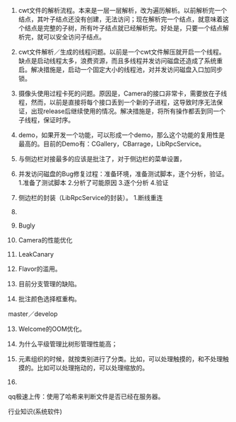 1. cwt文件的解析流程。本来是一层一层解析，改为遍历解析。以前解析完一个结点，其叶子结点还没有创建，无法访问；现在解析完一个结点，就意味着这个结点是完整的子树，所有叶子结点就已经解析完。好处是，只要一个结点解析完，就可以安全访问子结点。

2. cwt文件解析／生成的线程问题。以前是一个cwt文件解压就开启一个线程。缺点是启动线程太多，浪费资源，而且多线程并发访问磁盘还造成了系统重启。解决措施是，启动一个固定大小的线程池，对并发访问磁盘入口加同步锁。

3. 摄像头使用过程卡死的问题。原因是，Camera的接口非常卡，需要放在子线程，然而，以前是直接将每个接口丢到一个新的子进程，这导致时序无法保证，出现release后继续使用的情况。解决措施是，将所有操作都丢到同一个子线程，保证时序。

4. demo，如果开发一个功能，可以形成一个demo，那么这个功能的复用性是最高的。目前的Demo有：CGallery，CBarrage，LibRpcService。

5. 与侧边栏对接最多的应该是批注了，对于侧边栏的菜单设置，

6. 并发访问磁盘的Bug修复过程：准备环境，准备测试脚本，逐个分析，验证。
1.准备了测试脚本
2.分析了可能原因
3.逐个分析
4.验证

7. 侧边栏的封装（LibRpcService的封装）。
1.断线重连
2.

8. Bugly

9. Camera的性能优化

10. LeakCanary

11. Flavor的滥用。

12. 目前分支管理的缺陷。

13. 批注颜色选择框重构。

master／develop

13. Welcome的OOM优化。

14. 为什么平级管理比树形管理性能高；

1. 元素组织的时候，就按类别进行了分类。比如，可以处理触摸的，和不处理触摸的。比如可以处理拖动的，可以处理缩放的。
2.

qq极速上传：使用了哈希来判断文件是否已经在服务器。



行业知识(系统软件)
